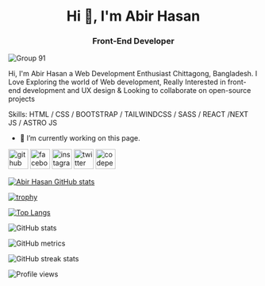 <h1 align="center">Hi 👋, I'm Abir Hasan</h1>
<h3 align="center">Front-End Developer</h3>

![Group 91](https://user-images.githubusercontent.com/75903935/199022266-9b6662ed-2abc-4284-82a4-49a0a68b3309.png)

Hi, I'm Abir Hasan a Web Development Enthusiast Chittagong, Bangladesh. I Love Exploring the world of Web development, Really Interested in front-end development and UX design & Looking to collaborate on open-source projects

Skills: HTML / CSS / BOOTSTRAP / TAILWINDCSS / SASS / REACT /NEXT JS / ASTRO JS

- 🔭 I’m currently working on this page.

[<img src='https://cdn.jsdelivr.net/npm/simple-icons@3.0.1/icons/github.svg' alt='github' height='40'>](https://github.com/m-abirhasn23) [<img src='https://cdn.jsdelivr.net/npm/simple-icons@3.0.1/icons/facebook.svg' alt='facebook' height='40'>](https://www.facebook.com/iamabir23) [<img src='https://cdn.jsdelivr.net/npm/simple-icons@3.0.1/icons/instagram.svg' alt='instagram' height='40'>](https://www.instagram.com/m_abirhasan007/) [<img src='https://cdn.jsdelivr.net/npm/simple-icons@3.0.1/icons/twitter.svg' alt='twitter' height='40'>](https://twitter.com/m_abirhasan) [<img src='https://cdn.jsdelivr.net/npm/simple-icons@3.0.1/icons/codepen.svg' alt='codepen' height='40'>](https://codepen.io/m-abirhasan23)

[![Abir Hasan GitHub stats](https://github-readme-stats.vercel.app/api?username=m-abirhasn23)](https://github.com/m-abirhasn23/github-readme-stats)

[![trophy](https://github-profile-trophy.vercel.app/?username=m-abirhasan23)](https://github.com/ryo-ma/github-profile-trophy)

[![Top Langs](https://github-readme-stats.vercel.app/api/top-langs/?username=m-abirhasan23)](https://github.com/anuraghazra/github-readme-stats)

![GitHub stats](https://github-readme-stats.vercel.app/api?username=m-abirhasan23&show_icons=true&count_private=true)



![GitHub metrics](https://metrics.lecoq.io/m-abirhasan23)

![GitHub streak stats](https://github-readme-streak-stats.herokuapp.com/?user=m-abirhasan23)

![Profile views](https://gpvc.arturio.dev/m-abirhasan23)
